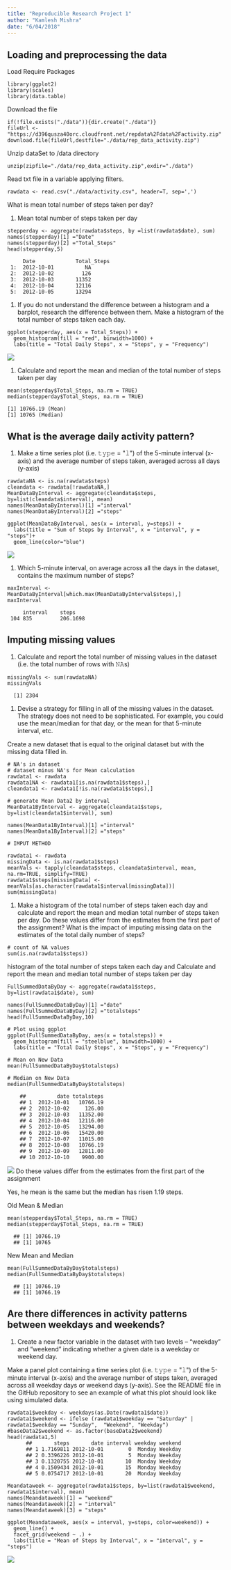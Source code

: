 ```yaml
---
title: "Reproducible Research Project 1"
author: "Kamlesh Mishra"
date: "6/04/2018"
---
```


Loading and preprocessing the data
----------------------------------

Load Require Packages

```{r}
library(ggplot2)
library(scales)
library(data.table)
```

Download the file

```{r}
if(!file.exists("./data")){dir.create("./data")}
fileUrl <- "https://d396qusza40orc.cloudfront.net/repdata%2Fdata%2Factivity.zip"
download.file(fileUrl,destfile="./data/rep_data_activity.zip")
```

Unzip dataSet to /data directory

```{r}
unzip(zipfile="./data/rep_data_activity.zip",exdir="./data")
```

Read txt file in a variable applying filters.

```{r}
rawdata <- read.csv("./data/activity.csv", header=T, sep=',')
```

What is mean total number of steps taken per day?

1. Mean total number of steps taken per day

```{r}
stepperday <- aggregate(rawdata$steps, by =list(rawdata$date), sum)
names(stepperday)[1] ="Date"
names(stepperday)[2] ="Total_Steps"
head(stepperday,5)
```
  
         Date             Total_Steps
     1:  2012-10-01          NA
     2:  2012-10-02         126
     3:  2012-10-03       11352
     4:  2012-10-04       12116
     5:  2012-10-05       13294


1.  If you do not understand the difference between a histogram and a barplot, research the difference between them. Make a histogram of the total number of steps taken each day.

```{r}
ggplot(stepperday, aes(x = Total_Steps)) +
  geom_histogram(fill = "red", binwidth=1000) +
  labs(title = "Total Daily Steps", x = "Steps", y = "Frequency")
```
![](https://raw.githubusercontent.com/kamleshmishra18/Reproducible-Reserach-2/master/Figures/Total_Daily_Steps.png)

1.  Calculate and report the mean and median of the total number of steps taken per day

```{r}
mean(stepperday$Total_Steps, na.rm = TRUE)
median(stepperday$Total_Steps, na.rm = TRUE)
```
    [1] 10766.19 (Mean)
    [1] 10765 (Median)
    
What is the average daily activity pattern?
-------------------------------------------
1.  Make a time series plot (i.e. 𝚝𝚢𝚙𝚎 = "𝚕") of the 5-minute interval (x-axis) and the average number of steps taken, averaged across all days (y-axis)


```{r}
rawdataNA <- is.na(rawdata$steps)
cleandata <- rawdata[!rawdataNA,]
MeanDataByInterval <- aggregate(cleandata$steps, by=list(cleandata$interval), mean)
names(MeanDataByInterval)[1] ="interval"
names(MeanDataByInterval)[2] ="steps"

ggplot(MeanDataByInterval, aes(x = interval, y=steps)) +
  labs(title = "Sum of Steps by Interval", x = "interval", y = "steps")+
  geom_line(color="blue") 
```
![](https://raw.githubusercontent.com/kamleshmishra18/Reproducible-Reserach-2/master/Figures/Sum%20of%20Steps%20by%20Interval.png)

1.  Which 5-minute interval, on average across all the days in the dataset, contains the maximum number of steps?

```{r}
maxInterval <- MeanDataByInterval[which.max(MeanDataByInterval$steps),]
maxInterval
```
         interval    steps
     104 835         206.1698
    
Imputing missing values
-----------------------

1.  Calculate and report the total number of missing values in the dataset (i.e. the total number of rows with 𝙽𝙰s)

```{r}
missingVals <- sum(rawdataNA)
missingVals
```
      [1] 2304
1.  Devise a strategy for filling in all of the missing values in the dataset. The strategy does not need to be sophisticated. For example, you could use the mean/median for that day, or the mean for that 5-minute interval, etc.

Create a new dataset that is equal to the original dataset but with the missing data filled in.

```{r}
# NA's in dataset
# dataset minus NA's for Mean calculation
rawdata1 <- rawdata
rawdata1NA <- rawdata1[is.na(rawdata1$steps),]
cleandata1 <- rawdata1[!is.na(rawdata1$steps),]

# generate Mean Data2 by interval
MeanData1ByInterval <- aggregate(cleandata1$steps, by=list(cleandata1$interval), sum)

names(MeanData1ByInterval)[1] ="interval"
names(MeanData1ByInterval)[2] ="steps"

# IMPUT METHOD

rawdata1 <- rawdata
missingData <- is.na(rawdata1$steps)
meanVals <- tapply(cleandata$steps, cleandata$interval, mean, na.rm=TRUE, simplify=TRUE)
rawdata1$steps[missingData] <- meanVals[as.character(rawdata1$interval[missingData])]
sum(missingData)
```

1.  Make a histogram of the total number of steps taken each day and calculate and report the mean and median total number of steps taken per day. Do these values differ from the estimates from the first part of the assignment? What is the impact of imputing missing data on the estimates of the total daily number of steps?


```{r}
# count of NA values
sum(is.na(rawdata1$steps))
```

histogram of the total number of steps taken each day and Calculate and report the mean and median total number of steps taken per day

```{r}
FullSummedDataByDay <- aggregate(rawdata1$steps, by=list(rawdata1$date), sum)

names(FullSummedDataByDay)[1] ="date"
names(FullSummedDataByDay)[2] ="totalsteps"
head(FullSummedDataByDay,10)

# Plot using ggplot
ggplot(FullSummedDataByDay, aes(x = totalsteps)) +
  geom_histogram(fill = "steelblue", binwidth=1000) +
  labs(title = "Total Daily Steps", x = "Steps", y = "Frequency")

# Mean on New Data
mean(FullSummedDataByDay$totalsteps)

# Median on New Data
median(FullSummedDataByDay$totalsteps)
```
        ##          date totalsteps
        ## 1  2012-10-01   10766.19
        ## 2  2012-10-02     126.00
        ## 3  2012-10-03   11352.00
        ## 4  2012-10-04   12116.00
        ## 5  2012-10-05   13294.00
        ## 6  2012-10-06   15420.00
        ## 7  2012-10-07   11015.00
        ## 8  2012-10-08   10766.19
        ## 9  2012-10-09   12811.00
        ## 10 2012-10-10    9900.00

![](https://raw.githubusercontent.com/kamleshmishra18/Reproducible-Reserach-2/master/Figures/Total%20Daily%20Steps.png)
Do these values differ from the estimates from the first part of the assignment

Yes, he mean is the same but the median has risen 1.19 steps. 

Old Mean & Median
```{r}
mean(stepperday$Total_Steps, na.rm = TRUE)
median(stepperday$Total_Steps, na.rm = TRUE)
```
      ## [1] 10766.19
      ## [1] 10765
New Mean and Median
```{r}
mean(FullSummedDataByDay$totalsteps)
median(FullSummedDataByDay$totalsteps)
```
      ## [1] 10766.19
      ## [1] 10766.19

Are there differences in activity patterns between weekdays and weekends?
-------------------------------------------------------------------------

1.  Create a new factor variable in the dataset with two levels – “weekday” and “weekend” indicating whether a given date is a weekday or weekend day.

Make a panel plot containing a time series plot (i.e. 𝚝𝚢𝚙𝚎 = "𝚕") of the 5-minute interval (x-axis) and the average number of steps taken, averaged across all weekday days or weekend days (y-axis). See the README file in the GitHub repository to see an example of what this plot should look like using simulated data.

```{r}
rawdata1$weekday <- weekdays(as.Date(rawdata1$date))
rawdata1$weekend <- ifelse (rawdata1$weekday == "Saturday" | rawdata1$weekday == "Sunday",  "Weekend", "Weekday")
#baseData2$weekend <- as.factor(baseData2$weekend)
head(rawdata1,5)
      ##       steps       date interval weekday weekend
      ## 1 1.7169811 2012-10-01        0  Monday Weekday
      ## 2 0.3396226 2012-10-01        5  Monday Weekday
      ## 3 0.1320755 2012-10-01       10  Monday Weekday
      ## 4 0.1509434 2012-10-01       15  Monday Weekday
      ## 5 0.0754717 2012-10-01       20  Monday Weekday
      
Meandataweek <- aggregate(rawdata1$steps, by=list(rawdata1$weekend, rawdata1$interval), mean)
names(Meandataweek)[1] = "weekend"
names(Meandataweek)[2] = "interval"
names(Meandataweek)[3] = "steps"

ggplot(Meandataweek, aes(x = interval, y=steps, color=weekend)) +
  geom_line() +
  facet_grid(weekend ~ .) +
  labs(title = "Mean of Steps by Interval", x = "interval", y = "steps")
```
![](https://raw.githubusercontent.com/kamleshmishra18/Reproducible-Reserach-2/master/Figures/Mean%20of%20Steps%20by%20Interval.png)
